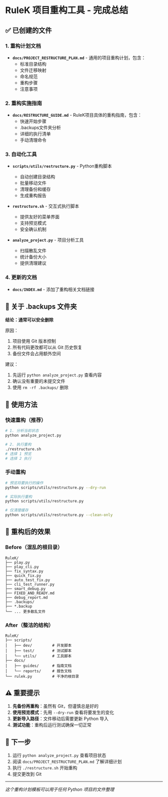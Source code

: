 # RuleK 项目重构工具 - 完成总结

## ✅ 已创建的文件

### 1. 重构计划文档
- **`docs/PROJECT_RESTRUCTURE_PLAN.md`** - 通用的项目重构计划，包含：
  - 标准目录结构
  - 文件迁移映射
  - 命名规范
  - 重构步骤
  - 注意事项

### 2. 重构实施指南
- **`docs/RESTRUCTURE_GUIDE.md`** - RuleK项目具体的重构指南，包含：
  - 快速开始步骤
  - .backups文件夹分析
  - 详细的执行清单
  - 手动清理命令

### 3. 自动化工具
- **`scripts/utils/restructure.py`** - Python重构脚本
  - 自动创建目录结构
  - 批量移动文件
  - 清理备份和缓存
  - 生成重构报告

- **`restructure.sh`** - 交互式执行脚本
  - 提供友好的菜单界面
  - 支持预览模式
  - 安全确认机制

- **`analyze_project.py`** - 项目分析工具
  - 扫描散乱文件
  - 统计备份大小
  - 提供清理建议

### 4. 更新的文档
- **`docs/INDEX.md`** - 添加了重构相关文档链接

## 🎯 关于 .backups 文件夹

**结论：通常可以安全删除**

原因：
1. 项目使用 Git 版本控制
2. 所有代码更改都可以从 Git 历史恢复
3. 备份文件会占用额外空间

建议：
1. 先运行 `python analyze_project.py` 查看内容
2. 确认没有重要的未提交文件
3. 使用 `rm -rf .backups/` 删除

## 📝 使用方法

### 快速重构（推荐）
```bash
# 1. 分析当前状态
python analyze_project.py

# 2. 执行重构
./restructure.sh
# 选择 1 预览
# 选择 2 执行
```

### 手动重构
```bash
# 预览将要执行的操作
python scripts/utils/restructure.py --dry-run

# 实际执行重构
python scripts/utils/restructure.py

# 仅清理缓存
python scripts/utils/restructure.py --clean-only
```

## 🔄 重构后的效果

### Before（混乱的根目录）
```
RuleK/
├── play.py
├── play_cli.py
├── fix_syntax.py
├── quick_fix.py
├── auto_test_fix.py
├── cli_test_runner.py
├── smart_debug.py
├── FIXED_AND_READY.md
├── debug_report.md
├── .backups/
├── *.backup
└── ... 更多散乱文件
```

### After（整洁的结构）
```
RuleK/
├── scripts/
│   ├── dev/         # 开发脚本
│   ├── test/        # 测试脚本
│   └── utils/       # 工具脚本
├── docs/
│   ├── guides/      # 指南文档
│   └── reports/     # 报告文档
└── rulek.py         # 干净的根目录
```

## ⚠️ 重要提示

1. **先备份再重构**：虽然有 Git，但谨慎总是好的
2. **使用预览模式**：先用 `--dry-run` 查看将要发生的变化
3. **更新导入路径**：文件移动后需要更新 Python 导入
4. **测试功能**：重构后运行测试确保一切正常

## 🚀 下一步

1. 运行 `python analyze_project.py` 查看项目状态
2. 阅读 `docs/PROJECT_RESTRUCTURE_PLAN.md` 了解详细计划
3. 执行 `./restructure.sh` 开始重构
4. 提交更改到 Git

---

*这个重构计划模板可以用于任何 Python 项目的文件整理*
